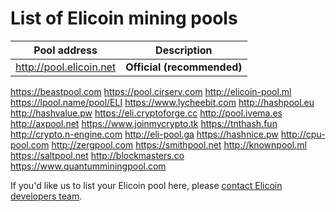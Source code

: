 # List of Elicoin mining pools

Pool address | Description
------------ | -----------
http://pool.elicoin.net | **Official (recommended)**
https://beastpool.com
https://pool.cirserv.com
http://elicoin-pool.ml
https://lpool.name/pool/ELI
https://www.lycheebit.com
http://hashpool.eu 
http://hashvalue.pw
https://eli.cryptoforge.cc
http://pool.ivema.es
http://axpool.net
https://www.joinmycrypto.tk
https://tnthash.fun
http://crypto.n-engine.com
http://eli-pool.ga
https://hashnice.pw
http://cpu-pool.com
http://zergpool.com
https://smithpool.net
http://knownpool.ml
https://saltpool.net
http://blockmasters.co
https://www.quantumminingpool.com


If you'd like us to list your Elicoin pool here, please [contact Elicoin developers team](./README.md#contact-info-and-links).
